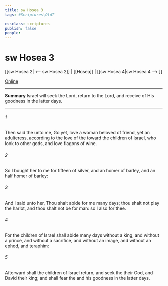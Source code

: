 ```yaml
---
title: sw Hosea 3
tags: #Scriptures\OldT

cssclass: scriptures
publish: false
people:
---
```


# sw Hosea 3
[[sw Hosea 2| <-- sw Hosea 2]] | [[Hosea]] | [[sw Hosea 4|sw Hosea 4 --> ]]

[Online](https://churchofjesuschrist.org/study/scriptures/ot/hosea/3?lang=eng)

---
__Summary__
Israel will seek the Lord, return to the Lord, and receive of His goodness in the latter days.

---
###### 1 
Then said the  unto me, Go yet, love a woman beloved of  friend, yet an adulteress, according to the love of the  toward the children of Israel, who look to other gods, and love flagons of wine.

###### 2 
So I bought her to me for fifteen  of silver, and  an homer of barley, and an half homer of barley:

###### 3 
And I said unto her, Thou shalt abide for me many days; thou shalt not play the harlot, and thou shalt not be for  man: so  I also  for thee.

###### 4 
For the children of Israel shall abide many days without a king, and without a prince, and without a sacrifice, and without an image, and without an ephod, and  teraphim:

###### 5 
Afterward shall the children of Israel return, and seek the  their God, and David their king; and shall fear the  and his goodness in the latter days.

